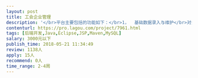 ```yaml
---                
layout: post       
title: 工会企业管理           
description: '</br>平台主要包括的功能如下：</br>1，	基础数据录入与维护</br>对企业信息进行添加、修改、删除操作。</br>企业信息包括企业名称、企业性质、法人代表、企业地址、联系方式、职工人数、职工包含男女职工人数、是否建会、建会时间、是否换届、获得的荣誉、注销时间、工会主席/副主席/委员/主要联系人的姓名、联系方式、行政职务。</br></br>2，	查询过滤</br>对已录入的企业与工会信息，实现可按照建会时间、归属地、企业性质、已注销工会、注销时间、企业名称、电话号码、任命、荣誉、换届年份查找过滤企业信息。效果图如下：</br>3，	统计分析</br>系统通过对企业数据进行分析统计，从企业的不同角度进行分析，并以饼状图、柱形图、表格等多种形式呈现，为工会管理掌握信息提供依据。</br>如：按企业性质划分统计企业个数、职工人数；</br> </br>    按归属地划分统计企业个数、职工人数；</br> </br> </br>    按建会时间划分统计企业个数</br> </br>4，	用户管理与数据权限</br>用户分普通用户、管理员。管理员可以后台增加、修改、删除普通用户。</br>通过用户名和密码登录系统，不同的用户权限可以访问不同的系统数据。例如管理员可以查看所有的数据，而某乡镇只能查看自己乡镇的企业信息。</br>'     
contenturl: https://pro.lagou.com/project/7961.html      
tags: [后端开发,Java,Eclipse,JSP,Maven,MySQL]            
salary: 3000元以下          
publish_time: 2018-05-21 11:34:49         
review: 1138人                   
apply: 15人                   
recommend: 0人                   
time_range: 2-4周              
---                 
```

